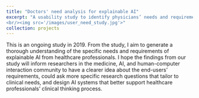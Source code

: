 ```yaml
---
title: "Doctors' need analysis for explainable AI"
excerpt: "A usability study to identify physicians’ needs and requirements of explainable artificial intelligence
<br/><img src='/images/user_need_study.jpg'>"
collection: projects
---
```


This is an ongoing study in 2019. From the study, I aim to generate a thorough understanding of the specific needs and requirements of explainable AI from healthcare professionals. I hope the findings from our study will inform researchers in the medicine, AI, and human-computer interaction community to have a clearer idea about the end-users’ requirements, could ask more specific research questions that tailor to clinical needs, and design AI systems that better support healthcare professionals’ clinical thinking process.
